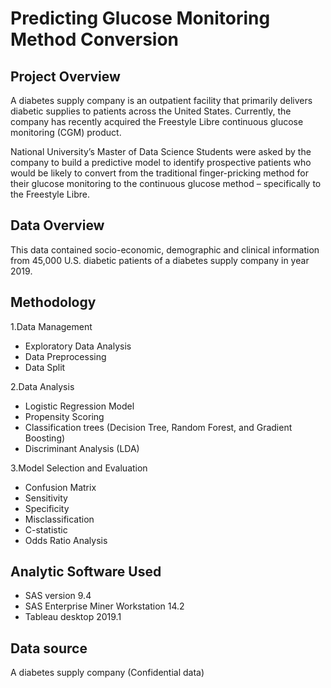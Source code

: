 # Predicting Glucose Monitoring Method Conversion

## Project Overview

A diabetes supply company is an outpatient facility that primarily delivers diabetic supplies to patients across the United States. Currently, the company has recently acquired the Freestyle Libre continuous glucose monitoring (CGM) product.

National University’s Master of Data Science Students were asked by the company to build a predictive model to identify prospective patients who would be likely to convert from the traditional finger-pricking method for their glucose monitoring to the continuous glucose method – specifically to the Freestyle Libre. 

## Data Overview

This data contained socio-economic, demographic and clinical information from 45,000 U.S. diabetic patients of a diabetes supply company in year 2019.

## Methodology

1.Data Management
  - Exploratory Data Analysis
  - Data Preprocessing
  - Data Split

2.Data Analysis
  - Logistic Regression Model
  - Propensity Scoring 
  - Classification trees (Decision Tree, Random Forest, and Gradient Boosting)
  - Discriminant Analysis (LDA) 

3.Model Selection and Evaluation
  - Confusion Matrix 
  - Sensitivity
  - Specificity 
  - Misclassification 
  - C-statistic 
  - Odds Ratio Analysis 
  
## Analytic Software Used

- SAS version 9.4
- SAS Enterprise Miner Workstation 14.2 
- Tableau desktop 2019.1 

## Data source

A diabetes supply company (Confidential data)
